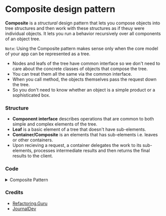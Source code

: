 # Composite design pattern

**Composite** is a *structural* design pattern that lets you compose objects into tree structures and then work with these structures as if theuy were individual objects. It lets you run a behavior recursively over all components of an object tree.

`Note`: Using the Composite pattern makes sense only when the core model of your app can be represented as a tree. 

* Nodes and leafs of the tree have common interface so we don't need to care about the concrete classes of objects that compose the tree.
* You can treat them all the same via the common interface. 
* When you call method, the objects themselves pass the request down the tree. 
* So you don't need to know whether an object is a simple product or a sophisticated box.

### Structure
* **Component interface** describes operations that are common to both simple and complex elements of the tree.
* **Leaf** is a basic element of a tree that doesn't have sub-elements. 
* **Container/Composite** is an elements that has sub-elements i.e. leaves or other containers. 
* Upon recieving a request, a container delegates the work to its sub-elements, processes intermediate results and then returns the final results to the client.


### Code 

<details><summary>Composite Pattern</summary>

`Shape.java`

```java
public interface Shape {
    public void draw(String fillColor);
}
```

`Triangle.java`

```java
public class Triangle implements Shape {
    @Override
    public void draw(String fillColor) {
        System.out.println("Drawing Triangle with color: " + fillColor);
    }
}
```

`Circle.java`

```java
public class Circle implements Shape {
    @Override
    public void draw(String fillColor) {
        System.out.println("Drawing Circle with color: " + fillColor);
    }
}
```

`Drawing.java`

```java
public class Drawing implements Shape {
    private List<Shape> shapes = new ArrayList<Shape>();

    @Override
    public void draw(String fillColor) {
        for (Shape sh: shapes) {
            sh.draw(fillColor);
        }
    }

    public void add(Shape s) {
        shapes.add(s);
    }

    public void remove(Shape s) {
        shapes.remove(s);
    }

    public void clear() {
        shapes.clear();
    }
}
```

</details>

### Credits
- [Refactoring.Guru](https://refactoring.guru/)
- [JournalDev](https://www.journaldev.com/1535/composite-design-pattern-in-java)

